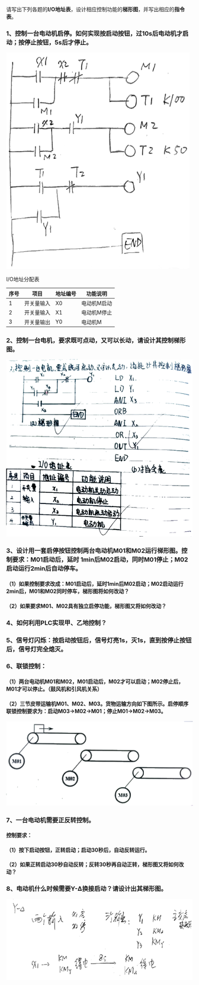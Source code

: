 请写出下列各题的**I/O地址表**，设计相应控制功能的**梯形图**，并写出相应的**指令表**。

### 1、控制一台电动机启停。如何实现按启动按钮，过10s后电动机才启动；按停止按钮，5s后才停止。

![image-20231026141344004](%E4%BD%9C%E4%B8%9A.assets/image-20231026141344004.png)

I/O地址分配表

| 序号 | 项目       | 地址编号 | 功能说明    |
| ---- | ---------- | -------- | ----------- |
| 1    | 开关量输入 | X0       | 电动机M启动 |
| 2    | 开关量输入 | X1       | 电动机M停止 |
| 3    | 开关量输出 | Y0       | 电动机M     |



### 2、控制一台电机，要求既可点动，又可以长动，请设计其控制梯形图。

![image-20231026142126523](%E4%BD%9C%E4%B8%9A.assets/image-20231026142126523.png)

### 3、设计用**一套启停按钮**控制两台电动机M01和M02运行梯形图。控制要求：M01启动后，延时 1min后M02启动，同时M01停止；M02启动运行2min后自动停车。



#### （1）如果控制要求改成：M01启动后，延时1min后M02启动；M02启动运行2min后，M01和M02同时停车，梯形图将如何改动？

#### （2）如果**要求M01、M02具有独立启停功能**，梯形图又将如何改动？



### 4、如何利用PLC实现甲、乙地控制？



### 5、信号灯闪烁：按启动按钮后，信号灯亮1s，灭1s，直到按停止按钮后，信号灯完全熄灭。



### 6、联锁控制：

#### （1）两台电动机M01和M02，M01启动后，M02才可以启动；M02停止后，M01才可以停止。（鼓风机和引风机关系）

#### （2）三节皮带运输机M01、M02、M03。货物运输方向如下图所示。启停顺序联锁控制要求为：启动M03→M02→M01；停止M01→M02→M03。

![image-20231026142855308](%E4%BD%9C%E4%B8%9A.assets/image-20231026142855308.png)

### 7、一台电动机需要正反转控制。

#### 控制要求：

#### （1）按下启动按钮，正转启动；启动30秒后，自动反转运行。

#### （2）如果正转启动30秒自动反转；反转30秒再自动正转，梯形图又将如何改动？



### 8、电动机什么时候需要Y-Δ换接启动？请设计出其梯形图。

![image-20231109144013006](%E4%BD%9C%E4%B8%9A.assets/image-20231109144013006.png)